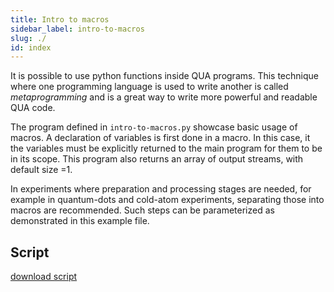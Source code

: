 ```yaml
---
title: Intro to macros
sidebar_label: intro-to-macros
slug: ./
id: index
---
```


It is possible to use python functions inside QUA programs. This technique where one 
programming language is used to write another is called _metaprogramming_ and is a great way 
to write more powerful and readable QUA code. 

The program defined in `intro-to-macros.py` showcase basic usage of macros. 
A declaration of variables is first done in a macro. In this case, it the variables must 
be explicitly returned to the main program for them to be in its scope. 
This program also returns an array of output streams, with default size =1. 

In experiments where preparation and processing stages are needed, for example in quantum-dots 
and cold-atom experiments, separating those into macros are recommended. Such steps can be parameterized
as demonstrated in this example file.

## Script

[download script](intro-to-macros.py)
